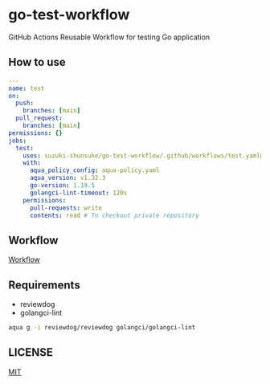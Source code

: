 # go-test-workflow

GitHub Actions Reusable Workflow for testing Go application

## How to use

```yaml
---
name: test
on:
  push:
    branches: [main]
  pull_request:
    branches: [main]
permissions: {}
jobs:
  test:
    uses: suzuki-shunsuke/go-test-workflow/.github/workflows/test.yaml@974c826cf99fff2f29b317a45713e2d5731a0c32 # v0.4.0
    with:
      aqua_policy_config: aqua-policy.yaml
      aqua_version: v1.32.3
      go-version: 1.19.5
      golangci-lint-timeout: 120s
    permissions:
      pull-requests: write
      contents: read # To checkout private repository
```

## Workflow

[Workflow](.github/workflows/test.yaml)

## Requirements

- reviewdog
- golangci-lint

```sh
aqua g -i reviewdog/reviewdog golangci/golangci-lint
```

## LICENSE

[MIT](LICENSE)
